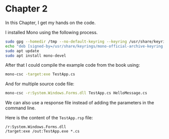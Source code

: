 # Chapter 2

In this Chapter, I get my hands on the code.

I installed Mono using the following process.

```sh
sudo gpg --homedir /tmp --no-default-keyring --keyring /usr/share/keyrings/mono-official-archive-keyring.gpg --keyserver hkp://keyserver.ubuntu.com:80 --recv-keys 3FA7E0328081BFF6A14DA29AA6A19B38D3D831EF
echo "deb [signed-by=/usr/share/keyrings/mono-official-archive-keyring.gpg] https://download.mono-project.com/repo/ubuntu stable-focal main" | sudo tee /etc/apt/sources.list.d/mono-official-stable.list
sudo apt update
sudo apt install mono-devel
```

After that I could compile the example code from the book using:

```sh
mono-csc -target:exe TestApp.cs
```

And for multiple source code file:

```sh
mono-csc -r:System.Windows.Forms.dll TestApp.cs HelloMessage.cs
```

We can also use a response file instead of adding the parameters in the command line.

Here is the content of the `TestApp.rsp` file:
```rsp
/r:System.Windows.Forms.dll
/target:exe /out:TestApp.exe *.cs
```
